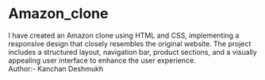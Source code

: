 
# Amazon_clone
I have created an Amazon clone using HTML and CSS, implementing a responsive design that closely resembles the original website. The project includes a structured layout, navigation bar, product sections, and a visually appealing user interface to enhance the user experience.
<br>
Author:- Kanchan Deshmukh
